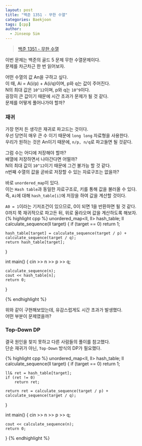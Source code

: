 ```yaml
---
layout: post
title: "백준 1351 - 무한 수열"
categories: Baekjoon
tags: [cpp]
author:
  - Jinseop Sim
---
```

> [백준 1351 - 무한 수열](https://www.acmicpc.net/problem/1351)

이번 문제는 백준의 골드 5 문제 무한 수열문제이다.  
문제를 차근차근 한 번 읽어보자.  

어떤 수열의 값 An을 구하고 싶다.  
이 때, Ai = A(i/p) + A(i/q)이며, p와 q는 값이 주어진다.  
N의 최대 값은 ```10^12```이며, p와 q는 ```10^9```이다.  
굉장히 큰 값이기 때문에 시간 초과가 문제가 될 것 같다.  
문제를 어떻게 풀어나가야 할까?  

### 재귀
가장 먼저 든 생각은 재귀로 파고드는 것이다.  
우선 당연히 매우 큰 수 이기 때문에 ```long long``` 자료형을 사용한다.  
우리가 원하는 것은 An이기 때문에, ```n/p, n/q```로 파고들면 될 것같다.  

그럼 수는 어디에 저장해야 할까?  
배열에 저장하면서 나아간다면 어떨까?  
N의 최대 값이 ```10^12```이기 때문에 그건 불가능 할 것 같다.  
n번째 수열의 값을 곧바로 저장할 수 있는 자료구조는 없을까?  

바로 ```unordered_map```이 있다.  
이는 ```Hash table```과 동일한 자료구조로, 키를 통해 값을 불러올 수 있다.  
즉, ```Ai```에 대해 ```hash_table[i]```에 저장을 하여 값을 계산할 것이다.  

```A0 = 1```이라는 기저조건이 있으므로, 0이 되면 1을 반환하면 될 것 같다.  
0까지 쭉 재귀적으로 파고든 뒤, 위로 올라오며 값을 계산하도록 해보자.  
{% highlight cpp %}
unordered_map<ll, ll> hash_table;
ll calculate_sequence(ll target) {
	if (target == 0)
		return 1;

	hash_table[target] = calculate_sequence(target / p) + calculate_sequence(target / q);
	return hash_table[target];
}

int main() {
	cin >> n >> p >> q;

	calculate_sequence(n);
	cout << hash_table[n];
	return 0;
}

{% endhighlight %}  

위와 같이 구현해보았는데, 유감스럽게도 시간 초과가 발생했다.  
어떤 부분이 문제였을까?  

### Top-Down DP
결국 원인을 찾지 못하고 다른 사람들의 풀이를 참고했다.  
단순 재귀가 아닌, ```Top-Down``` 방식의 DP가 필요했다.  

{% highlight cpp %}
unordered_map<ll, ll> hash_table;
ll calculate_sequence(ll target) {
	if (target == 0)
		return 1;

	ll& ret = hash_table[target];
	if (ret != 0)
		return ret;

	return ret = calculate_sequence(target / p) + calculate_sequence(target / q);
}

int main() {
	cin >> n >> p >> q;
	
	cout << calculate_sequence(n);
	return 0;
}
{% endhighlight %}  
